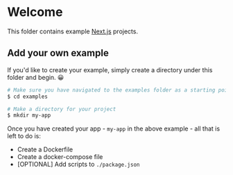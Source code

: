 # Welcome

This folder contains example [Next.js](https://nextjs.org) projects.

## Add your own example

If you'd like to create your example, simply create a directory under this folder and begin. 😀
```sh
# Make sure you have navigated to the examples folder as a starting point
$ cd examples

# Make a directory for your project
$ mkdir my-app
```

Once you have created your app - `my-app` in the above example - all that is left to do is:

+ Create a Dockerfile
+ Create a docker-compose file
+ [OPTIONAL] Add scripts to `./package.json`
